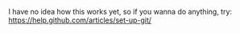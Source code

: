 I have no idea how this works yet, so if you wanna do anything, try: 
https://help.github.com/articles/set-up-git/
